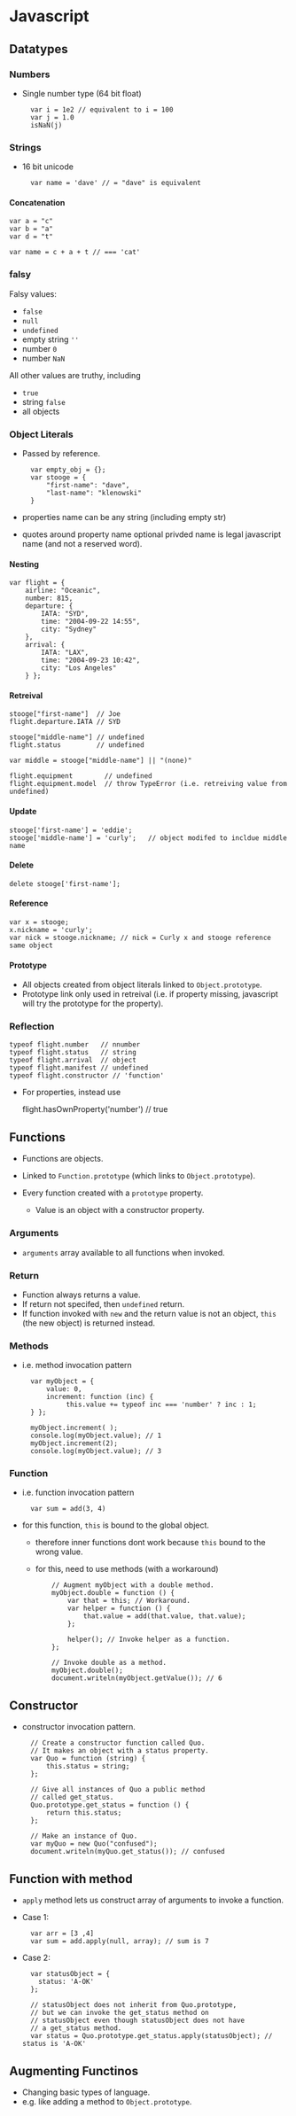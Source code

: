 # Javascript

## Datatypes

### Numbers

- Single number type (64 bit float)

        var i = 1e2 // equivalent to i = 100
        var j = 1.0
        isNaN(j)

### Strings

- 16 bit unicode

        var name = 'dave' // = "dave" is equivalent

#### Concatenation

    var a = "c"
    var b = "a"
    var d = "t"

    var name = c + a + t // === 'cat'


### falsy

Falsy values:
  - `false`
  - `null`
  - `undefined`
  - empty string `''`
  - number `0`
  - number `NaN`

All other values are truthy, including

  - `true`
  - string `false`
  - all objects

 ### Object Literals

- Passed by reference.

        var empty_obj = {};
        var stooge = {
        	"first-name": "dave",
        	"last-name": "klenowski"
        }

- properties name can be any string (including empty str)
- quotes around property name optional privded name is legal javascript name (and not a reserved word).

#### Nesting

	var flight = {
	    airline: "Oceanic",
	    number: 815,
	    departure: {
	        IATA: "SYD",
	        time: "2004-09-22 14:55",
	        city: "Sydney"
		},
		arrival: {
	    	IATA: "LAX",
	    	time: "2004-09-23 10:42",
	    	city: "Los Angeles"
		} };

#### Retreival

	stooge["first-name"]  // Joe
	flight.departure.IATA // SYD

	stooge["middle-name"] // undefined
	flight.status         // undefined

	var middle = stooge["middle-name"] || "(none)"

	flight.equipment        // undefined
	flight.equipment.model  // throw TypeError (i.e. retreiving value from undefined)

#### Update

	stooge['first-name'] = 'eddie';
	stooge['middle-name'] = 'curly';   // object modifed to incldue middle name

#### Delete

	delete stooge['first-name'];

#### Reference

	var x = stooge;
	x.nickname = 'curly';
	var nick = stooge.nickname; // nick = Curly x and stooge reference same object

#### Prototype

- All objects created from object literals linked to `Object.prototype`.
- Prototype link only used in retreival (i.e. if property missing, javascript will try the prototype for the property).

### Reflection

	typeof flight.number   // nnumber
	typeof flight.status   // string
	typeof flight.arrival  // object
	typeof flight.manifest // undefined
 	typeof flight.constructor // 'function'

- For properties, instead use

	 flight.hasOwnProperty('number') // true


## Functions

- Functions are objects.
- Linked to `Function.prototype` (which links to `Object.prototype`).

- Every function created with a `prototype` property.
	- Value is an object with a constructor property.

### Arguments

- `arguments` array available to all functions when invoked.

### Return

- Function always returns a value.
- If return not specifed, then `undefined` return.
- If function invoked with `new` and the return value is not an object, `this` (the new object) is returned instead.


### Methods

- i.e. method invocation pattern

		var myObject = {
		    value: 0,
		    increment: function (inc) {
		         this.value += typeof inc === 'number' ? inc : 1;
		} };
		
		myObject.increment( ); 
		console.log(myObject.value); // 1
		myObject.increment(2);
		console.log(myObject.value); // 3

### Function

- i.e. function invocation pattern
        
        var sum = add(3, 4)

- for this function, `this` is bound to the global object.
  - therefore inner functions dont work because `this` bound to the wrong value.
  - for this, need to use methods (with a workaround)

            // Augment myObject with a double method.
            myObject.double = function () {
            	var that = this; // Workaround.
            	var helper = function () {
            		that.value = add(that.value, that.value);
            	};
            
            	helper(); // Invoke helper as a function.
            };
            	
            // Invoke double as a method.
            myObject.double();
            document.writeln(myObject.getValue()); // 6

## Constructor

- constructor invocation pattern.

        // Create a constructor function called Quo.
        // It makes an object with a status property.
        var Quo = function (string) {
        	this.status = string;
        };
        	
        // Give all instances of Quo a public method
        // called get_status.
        Quo.prototype.get_status = function () {
        	return this.status;
        };
        	 
        // Make an instance of Quo.
        var myQuo = new Quo("confused");
        document.writeln(myQuo.get_status()); // confused

## Function with method

- `apply` method lets us construct array of arguments to invoke a function.

- Case 1:

        var arr = [3 ,4]
        var sum = add.apply(null, array); // sum is 7

- Case 2:

        var statusObject = {
          status: 'A-OK'
        };
           
        // statusObject does not inherit from Quo.prototype,
        // but we can invoke the get_status method on
        // statusObject even though statusObject does not have
        // a get_status method.
        var status = Quo.prototype.get_status.apply(statusObject); // status is 'A-OK'

## Augmenting Functinos

- Changing basic types of language.
- e.g. like adding a method to `Object.prototype`.




